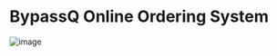 # BypassQ Online Ordering System

![image](https://user-images.githubusercontent.com/57895489/159500880-7cc73ee2-8a0f-4df1-89ee-c25f96a363d8.png)
